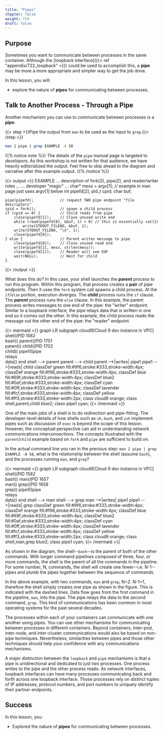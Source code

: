 ```yaml
---
title: "Pipes"
chapter: false
weight: 724
draft: false
---
```


## Purpose

Sometimes you want to communicate between processes in the same container. Although the [loopback interface]({{< ref "appendix/722_loopback" >}}) could be used to accomplish this, a **pipe** may be more a more appropriate and simpler way to get the job done.

In this lesson, you will:
- explore the nature of **pipes** for communicating between processes.

## Talk to Another Process - Through a Pipe

Another mechanism you can use to communicate between processes is a **pipe**.

{{< step >}}Pipe the output from `man` to be used as the input to `grep`.{{< /step >}}

```bash
man 2 pipe | grep EXAMPLE -A 58
```

{{% notice note %}}
The details of the `pipe` manual page is targeted to *developers*. As this workshop is *not* written for that audience, we have heavily editorialized the output. Feel free to skip ahead to the diagram and narrative after this example output.
{{% /notice %}}

{{< output >}}
EXAMPLE
... description of fork(2), pipe(2), and reader/writer roles ...
... developer "magic" ...
    char* mess = argv[1];    // example in man page just uses argv[1] below
    int pipefd[2];
    pid_t cpid;
    char buf;

    pipe(pipefd);            // request TWO pipe endpoint "file descriptors"
    cpid = fork();           // spawn a child process
    if (cpid == 0) {         // Child reads from pipe
        close(pipefd[1]);    // Close unused write end
        while (read(pipefd[0], &buf, 1) > 0) // this is essentially cat(1)
            write(STDOUT_FILENO, &buf, 1);
        write(STDOUT_FILENO, "\n", 1);
        close(pipefd[0]);
    } else {                 // Parent writes message to pipe
        close(pipefd[0]);    // Close unused read end
        write(pipefd[1], mess, strlen(mess));
        close(pipefd[1]);    // Reader will see EOF
        wait(NULL);          // Wait for child
    }
{{< /output >}}

What does this do? In this case, your shell launches the **parent** process to run this program.
Within this program, that process creates a **pair** of pipe endpoints. 
Then it uses the `fork` system call spawns a child process. 
At the `if`/`else` portion, execution diverges. 
The ***child*** process runs the `if` clause.
The ***parent*** process runs the `else` clause.
In this example, the parent process writes messages to one end of the pipe: the "writer" endpoint.
Similar to a loopback interface, the pipe relays data that is written in one end so it comes out the other.
In this example, the child process reads the message out the other end of the pipe: the "reader" endpoint.

{{< mermaid >}}
graph LR
subgraph cloud9[Cloud 9 dev instance in VPC]
  shell((PID 1582<br>bash))
  parent((PID 1701<br>parent))
  child((PID 1702<br>child))
  pipe1((pipe<br>relays<br>data))
end
shell -.-> parent
parent -.-> child
parent -->|writes| pipe1
pipe1 -->|reads| child
classDef green fill:#9f6,stroke:#333,stroke-width:4px;
classDef orange fill:#f96,stroke:#333,stroke-width:4px;
classDef blue fill:#69f,stroke:#333,stroke-width:4px;
classDef blue2 fill:#0af,stroke:#333,stroke-width:4px;
classDef cyan fill:#0ff,stroke:#333,stroke-width:4px;
classDef lavender fill:#fcf,stroke:#333,stroke-width:4px;
classDef yellow fill:#ff3,stroke:#333,stroke-width:2px;
class cloud9 orange;
class shell,parent,child blue2;
class pipe1 cyan;
{{< /mermaid >}}

One of the main jobs of a shell is to do redirection and pipe-fitting. The developer-level details of how shells such as `sh`, `bash`, and `zsh` implement pipes such as discussion of `exec` is beyond the scope of this lesson. However, the conceptual perspective can aid in understanding network communications interconnections. The concepts illustrated with the `parent`/`child` example based on `fork` and `pipe` are sufficient to build on. 

In the actual command line you ran in the previous step: `man 2 pipe | grep EXAMPLE -A 58`, what is the relationship between the shell (assume `bash`), and the processes running `man`, and `grep`? 

{{< mermaid >}}
graph LR
subgraph cloud9[Cloud 9 dev instance in VPC]
  shell((PID 1582<br>bash))
  man((PID 1657<br>man))
  grep((PID 1658<br>grep))
  pipe1((pipe<br>relays<br>data))
end
shell -.-> man
shell -.-> grep
man -->|writes| pipe1
pipe1 -->|reads| grep
classDef green fill:#9f6,stroke:#333,stroke-width:4px;
classDef orange fill:#f96,stroke:#333,stroke-width:4px;
classDef blue fill:#69f,stroke:#333,stroke-width:4px;
classDef blue2 fill:#0af,stroke:#333,stroke-width:4px;
classDef cyan fill:#0ff,stroke:#333,stroke-width:4px;
classDef lavender fill:#fcf,stroke:#333,stroke-width:4px;
classDef yellow fill:#ff3,stroke:#333,stroke-width:2px;
class cloud9 orange;
class shell,man,grep blue2;
class pipe1 cyan;
{{< /mermaid >}}

As shown in the diagram, the shell--`bash`--is the parent of both of the other commands. With longer command pipelines composed of three, four, or more commands, the shell is the parent of all the commands in the pipeline. For some number, N, commands, the shell will create one fewer--i.e. N-1--pipes and plumb the pipes together between the sequence of commands.

In the above example, with two commands, `man` and `grep`, N=2. N-1=1, therefore the shell simply creates one pipe as shown in the figure. This is indicated with the dashed lines. Data flow goes from the first command in the pipeline, `man`, into the pipe. The pipe relays the data to the second command, `grep`. This kind of communications has been common in most operating systems for the past several decades. 

The processes within each of your containers can communicate with one another using pipes. You can use other mechanisms for communicating between processes in different containers. Beyond containers, inter-pod, inter-node, and inter-cluster communications would also be based on non-pipe techniques. Nevertheless, similarities between pipes and those other techniques should help your confidence with any communications mechanisms.

A major distinction between the `loopback` and `pipe` mechanisms is that a pipe is unidirectional and dedicated to just two processes. One process writes to the pipe and the other process reads. As network interfaces, loopback interfaces can have many processes communicating back and forth across one loopback interface. Those processes rely on distinct tuples of IP addresses, protocol numbers, and port numbers to uniquely identify their partner endpoints.

## Success

In this lesson, you:
- Explored the nature of **pipes** for communicating between processes.

